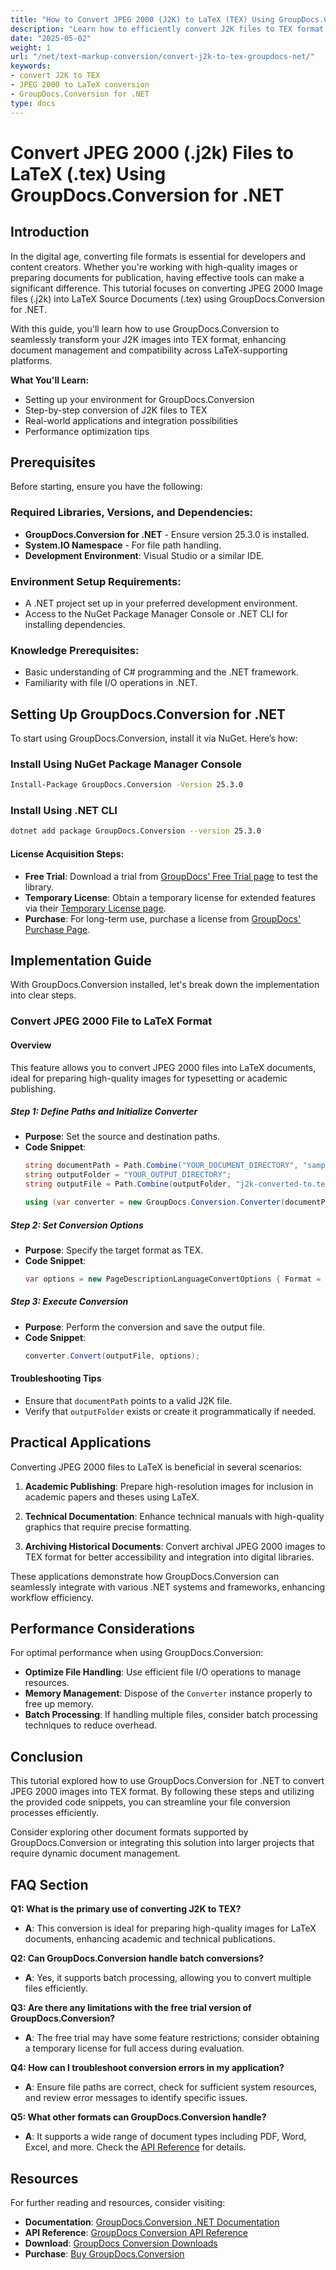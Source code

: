 ```yaml
---
title: "How to Convert JPEG 2000 (J2K) to LaTeX (TEX) Using GroupDocs.Conversion for .NET"
description: "Learn how to efficiently convert J2K files to TEX format with GroupDocs.Conversion for .NET. This guide covers setup, implementation, and optimization."
date: "2025-05-02"
weight: 1
url: "/net/text-markup-conversion/convert-j2k-to-tex-groupdocs-net/"
keywords:
- convert J2K to TEX
- JPEG 2000 to LaTeX conversion
- GroupDocs.Conversion for .NET
type: docs
---
```

# Convert JPEG 2000 (.j2k) Files to LaTeX (.tex) Using GroupDocs.Conversion for .NET

## Introduction
In the digital age, converting file formats is essential for developers and content creators. Whether you're working with high-quality images or preparing documents for publication, having effective tools can make a significant difference. This tutorial focuses on converting JPEG 2000 Image files (.j2k) into LaTeX Source Documents (.tex) using GroupDocs.Conversion for .NET.

With this guide, you'll learn how to use GroupDocs.Conversion to seamlessly transform your J2K images into TEX format, enhancing document management and compatibility across LaTeX-supporting platforms.

**What You'll Learn:**
- Setting up your environment for GroupDocs.Conversion
- Step-by-step conversion of J2K files to TEX
- Real-world applications and integration possibilities
- Performance optimization tips

## Prerequisites
Before starting, ensure you have the following:

### Required Libraries, Versions, and Dependencies:
- **GroupDocs.Conversion for .NET** - Ensure version 25.3.0 is installed.
- **System.IO Namespace** - For file path handling.
- **Development Environment**: Visual Studio or a similar IDE.

### Environment Setup Requirements:
- A .NET project set up in your preferred development environment.
- Access to the NuGet Package Manager Console or .NET CLI for installing dependencies.

### Knowledge Prerequisites:
- Basic understanding of C# programming and the .NET framework.
- Familiarity with file I/O operations in .NET.

## Setting Up GroupDocs.Conversion for .NET
To start using GroupDocs.Conversion, install it via NuGet. Here’s how:

### Install Using NuGet Package Manager Console
```bash
Install-Package GroupDocs.Conversion -Version 25.3.0
```

### Install Using .NET CLI
```bash
dotnet add package GroupDocs.Conversion --version 25.3.0
```

#### License Acquisition Steps:
- **Free Trial**: Download a trial from [GroupDocs' Free Trial page](https://releases.groupdocs.com/conversion/net/) to test the library.
- **Temporary License**: Obtain a temporary license for extended features via their [Temporary License page](https://purchase.groupdocs.com/temporary-license/).
- **Purchase**: For long-term use, purchase a license from [GroupDocs' Purchase Page](https://purchase.groupdocs.com/buy).

## Implementation Guide
With GroupDocs.Conversion installed, let's break down the implementation into clear steps.

### Convert JPEG 2000 File to LaTeX Format
#### Overview
This feature allows you to convert JPEG 2000 files into LaTeX documents, ideal for preparing high-quality images for typesetting or academic publishing.

##### Step 1: Define Paths and Initialize Converter
- **Purpose**: Set the source and destination paths.
- **Code Snippet**:
  ```csharp
  string documentPath = Path.Combine("YOUR_DOCUMENT_DIRECTORY", "sample.j2k");
  string outputFolder = "YOUR_OUTPUT_DIRECTORY";
  string outputFile = Path.Combine(outputFolder, "j2k-converted-to.tex");

  using (var converter = new GroupDocs.Conversion.Converter(documentPath))
  ```

##### Step 2: Set Conversion Options
- **Purpose**: Specify the target format as TEX.
- **Code Snippet**:
  ```csharp
  var options = new PageDescriptionLanguageConvertOptions { Format = PageDescriptionLanguageFileType.Tex };
  ```

##### Step 3: Execute Conversion
- **Purpose**: Perform the conversion and save the output file.
- **Code Snippet**:
  ```csharp
  converter.Convert(outputFile, options);
  ```

#### Troubleshooting Tips
- Ensure that `documentPath` points to a valid J2K file.
- Verify that `outputFolder` exists or create it programmatically if needed.

## Practical Applications
Converting JPEG 2000 files to LaTeX is beneficial in several scenarios:

1. **Academic Publishing**: Prepare high-resolution images for inclusion in academic papers and theses using LaTeX.
   
2. **Technical Documentation**: Enhance technical manuals with high-quality graphics that require precise formatting.
   
3. **Archiving Historical Documents**: Convert archival JPEG 2000 images to TEX format for better accessibility and integration into digital libraries.

These applications demonstrate how GroupDocs.Conversion can seamlessly integrate with various .NET systems and frameworks, enhancing workflow efficiency.

## Performance Considerations
For optimal performance when using GroupDocs.Conversion:
- **Optimize File Handling**: Use efficient file I/O operations to manage resources.
- **Memory Management**: Dispose of the `Converter` instance properly to free up memory.
- **Batch Processing**: If handling multiple files, consider batch processing techniques to reduce overhead.

## Conclusion
This tutorial explored how to use GroupDocs.Conversion for .NET to convert JPEG 2000 images into TEX format. By following these steps and utilizing the provided code snippets, you can streamline your file conversion processes efficiently.

Consider exploring other document formats supported by GroupDocs.Conversion or integrating this solution into larger projects that require dynamic document management.

## FAQ Section
**Q1: What is the primary use of converting J2K to TEX?**
- **A**: This conversion is ideal for preparing high-quality images for LaTeX documents, enhancing academic and technical publications.

**Q2: Can GroupDocs.Conversion handle batch conversions?**
- **A**: Yes, it supports batch processing, allowing you to convert multiple files efficiently.

**Q3: Are there any limitations with the free trial version of GroupDocs.Conversion?**
- **A**: The free trial may have some feature restrictions; consider obtaining a temporary license for full access during evaluation.

**Q4: How can I troubleshoot conversion errors in my application?**
- **A**: Ensure file paths are correct, check for sufficient system resources, and review error messages to identify specific issues.

**Q5: What other formats can GroupDocs.Conversion handle?**
- **A**: It supports a wide range of document types including PDF, Word, Excel, and more. Check the [API Reference](https://reference.groupdocs.com/conversion/net/) for details.

## Resources
For further reading and resources, consider visiting:

- **Documentation**: [GroupDocs.Conversion .NET Documentation](https://docs.groupdocs.com/conversion/net/)
- **API Reference**: [GroupDocs Conversion API Reference](https://reference.groupdocs.com/conversion/net/)
- **Download**: [GroupDocs Conversion Downloads](https://releases.groupdocs.com/conversion/net/)
- **Purchase**: [Buy GroupDocs.Conversion](https://purchase.groupdocs.com/buy)
